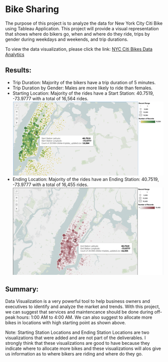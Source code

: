 # Bike Sharing

 The purpose of this project is to analyze the data for New York City Citi Bike using Tableau Application. This project will provide a visual representation that shows where do bikers go, when and where do they ride, trips by gender during weekdays and weekends, and trip durations.

To view the data visualization, please click the link: [NYC Citi Bikes Data Analytics](https://public.tableau.com/views/Bikeshare_NYC/Story?:language=en-US&:display_count=n&:origin=viz_share_link)




## Results:

- Trip Duration: Majority of the bikers have a trip duration of 5 minutes.
- Trip Duration by Gender: Males are more likely to ride than females.
- Starting Location: Majority of the rides have a Start Station: 40.7519, -73.9777 with a total of 16,564 rides.
![Starting_Station](https://raw.githubusercontent.com/Mishabatoon/bikesharing/main/Images/Starting%20Location.png)
- Ending Location: Majority of the rides have an Ending Station: 40.7519, -73.9777 with a total of 16,455 rides.
![Ending_Station](https://raw.githubusercontent.com/Mishabatoon/bikesharing/main/Images/Ending.png)


## Summary:

Data Visualization is a very powerful tool to help business owners and executives to identify and analyze the market and trends. With this project, we can suggest that services and maintencance should be done during off-peak hours: 1:00 AM to 4:00 AM. We can also suggest to allocate more bikes in locations with high starting point as shown above.

Note: Starting Station Locations and Ending Station Locations are two visualizations that were added and are not part of the deliverables. I strongly think that these visualizations are good to have because they indicate where to allocate more bikes and these visualizations will alos give us information as to where bikers are riding and where do they go.
